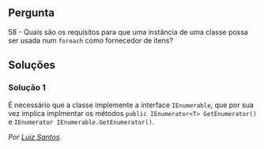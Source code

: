 ## Pergunta

58 - Quais são os requisitos para que uma instância de uma classe possa ser
usada num `foreach` como fornecedor de itens?

## Soluções

### Solução 1
É necessário que a classe implemente a interface `IEnumerable`, que por sua
vez implica implmentar os métodos `public IEnumerator<T> GetEnumerator()` e
`IEnumerator IEnumerable.GetEnumerator()`.

*Por [Luiz Santos](https://github.com/JundMaster).*


